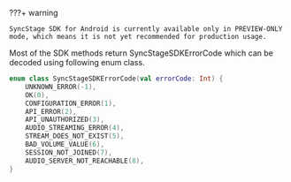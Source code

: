 ???+ warning

    SyncStage SDK for Android is currently available only in PREVIEW-ONLY mode, which means it is not yet recommended for production usage.

Most of the SDK methods return SyncStageSDKErrorCode which can be decoded using following enum class.

```kotlin
enum class SyncStageSDKErrorCode(val errorCode: Int) {
    UNKNOWN_ERROR(-1),
    OK(0),
    CONFIGURATION_ERROR(1),
    API_ERROR(2),
    API_UNAUTHORIZED(3),
    AUDIO_STREAMING_ERROR(4),
    STREAM_DOES_NOT_EXIST(5),
    BAD_VOLUME_VALUE(6),
    SESSION_NOT_JOINED(7),
    AUDIO_SERVER_NOT_REACHABLE(8),
}
```
